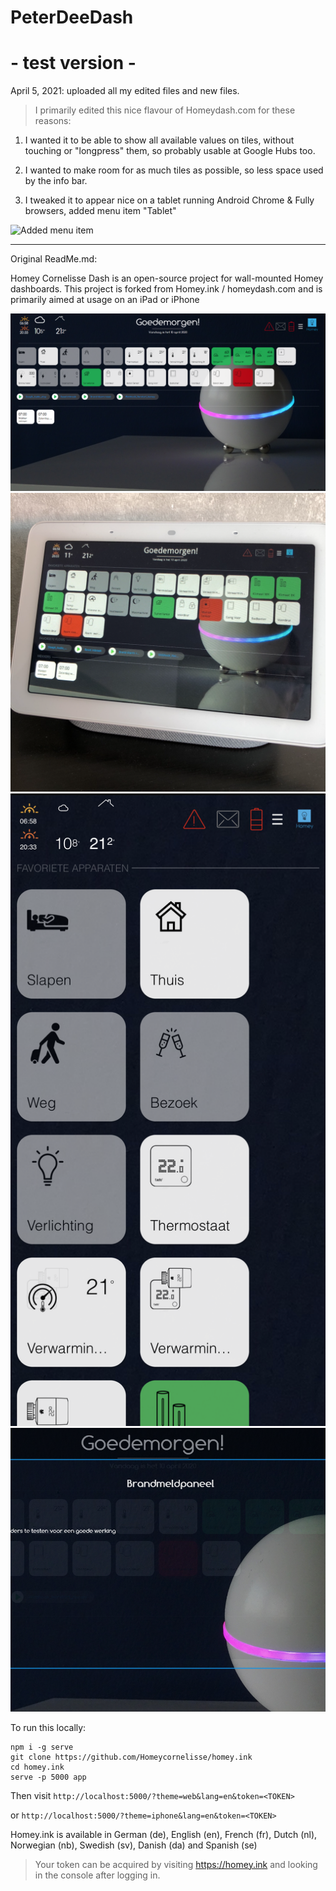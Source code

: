 # PeterDeeDash 
#
# - test version -
April 5, 2021: uploaded all my edited files and new files.

> I primarily edited this nice flavour of Homeydash.com for these reasons:

1) I wanted it to be able to show all available values on tiles, without touching or "longpress" them, so probably usable at Google Hubs too.

2) I wanted to make room for as much tiles as possible, so less space used by the info bar.

3) I tweaked it to appear nice on a tablet running Android Chrome & Fully browsers, added menu item "Tablet"

![Added menu item](https://raw.githubusercontent.com/PeterKawa/PeterDeeDash/blob/master/assets/menu_android_tablet.png)

--------------------------------------------------

Original ReadMe.md:

Homey Cornelisse Dash is an open-source project for wall-mounted Homey dashboards.
This project is forked from Homey.ink / homeydash.com and is primarily aimed at usage on an iPad or iPhone


![Homey.ink on web](https://raw.githubusercontent.com/Homeycornelisse/homey.ink/master/assets/devices/web/web.png)
![Homey.ink on iPad](https://raw.githubusercontent.com/Homeycornelisse/homey.ink/master/assets/devices/ipad/ipad.png)
![Homey.ink on iPhone](https://raw.githubusercontent.com/Homeycornelisse/homey.ink/master/assets/devices/iphone/iphone.png)
![Homey.ink on algemeen](https://raw.githubusercontent.com/Homeycornelisse/homey.ink/master/assets/devices/algemeen/brandmeld.png)


To run this locally:

```
npm i -g serve
git clone https://github.com/Homeycornelisse/homey.ink
cd homey.ink
serve -p 5000 app
```

Then visit `http://localhost:5000/?theme=web&lang=en&token=<TOKEN>`

or `http://localhost:5000/?theme=iphone&lang=en&token=<TOKEN>`

Homey.ink is available in German (de), English (en), French (fr), Dutch (nl), Norwegian (nb), Swedish (sv), Danish (da) and Spanish (se)

> Your token can be acquired by visiting https://homey.ink and looking in the console after logging in.
